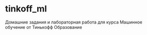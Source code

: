 # tinkoff_ml
Домашние задания и лабораторная работа для курса Машинное обучение от Тинькофф Образование
